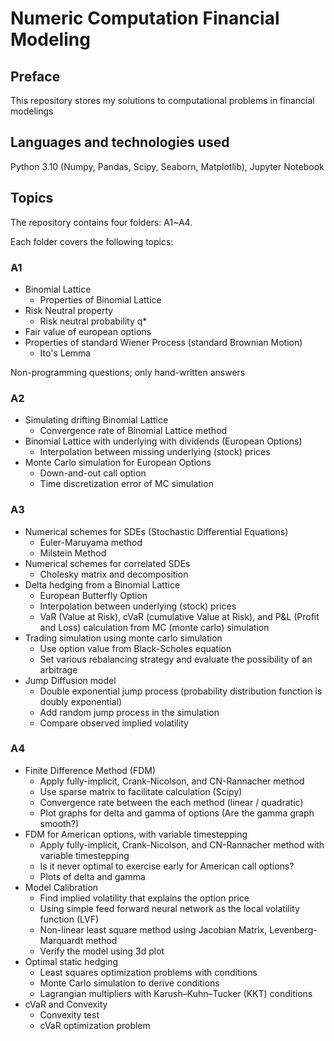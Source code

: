 # Numeric Computation Financial Modeling

## Preface

This repository stores my solutions to computational problems in financial modelings

## Languages and technologies used

Python 3.10 (Numpy, Pandas, Scipy, Seaborn, Matplotlib), Jupyter Notebook

## Topics

The repository contains four folders: A1~A4.

Each folder covers the following topics:

### A1

* Binomial Lattice
    - Properties of Binomial Lattice
* Risk Neutral property
    - Risk neutral probability q*
* Fair value of european options
* Properties of standard Wiener Process (standard Brownian Motion)
    - Ito's Lemma

Non-programming questions; only hand-written answers

### A2

* Simulating drifting Binomial Lattice
    - Convergence rate of Binomial Lattice method
* Binomial Lattice with underlying with dividends (European Options)
    - Interpolation between missing underlying (stock) prices
* Monte Carlo simulation for European Options
    - Down-and-out call option
    - Time discretization error of MC simulation

### A3

* Numerical schemes for SDEs (Stochastic Differential Equations)
    - Euler-Maruyama method
    - Milstein Method
* Numerical schemes for correlated SDEs
    - Cholesky matrix and decomposition
* Delta hedging from a Binomial Lattice
    - European Butterfly Option
    - Interpolation between underlying (stock) prices
    - VaR (Value at Risk), cVaR (cumulative Value at Risk), and P&L (Profit and Loss) calculation from MC (monte carlo) simulation
* Trading simulation using monte carlo simulation
    - Use option value from Black-Scholes equation
    - Set various rebalancing strategy and evaluate the possibility of an arbitrage
* Jump Diffusion model
    - Double exponential jump process (probability distribution function is doubly exponential)
    - Add random jump process in the simulation
    - Compare observed implied volatility

### A4

* Finite Difference Method (FDM)
    - Apply fully-implicit, Crank-Nicolson, and CN-Rannacher method
    - Use sparse matrix to facilitate calculation (Scipy)
    - Convergence rate between the each method (linear / quadratic)
    - Plot graphs for delta and gamma of options (Are the gamma graph smooth?)
* FDM for American options, with variable timestepping
    - Apply fully-implicit, Crank-Nicolson, and CN-Rannacher method with variable timestepping
    - Is it never optimal to exercise early for American call options?
    - Plots of delta and gamma
* Model Calibration
    - Find implied volatility that explains the option price
    - Using simple feed forward neural network as the local volatility function (LVF)
    - Non-linear least square method using Jacobian Matrix, Levenberg-Marquardt method
    - Verify the model using 3d plot
* Optimal static hedging
    - Least squares optimization problems with conditions
    - Monte Carlo simulation to derive conditions
    - Lagrangian multipliers with Karush–Kuhn–Tucker (KKT) conditions
* cVaR and Convexity
    - Convexity test
    - cVaR optimization problem
